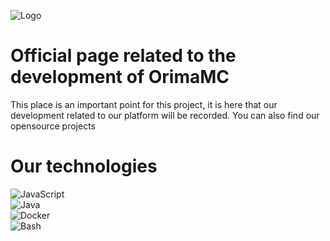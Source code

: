 ![Logo](https://cdn.discordapp.com/attachments/857572645045403669/951461590916534322/banniere.png)

# Official page related to the development of OrimaMC
This place is an important point for this project, it is here that our development related to our platform will be recorded.
You can also find our opensource projects

# Our technologies
![JavaScript](https://img.shields.io/badge/Javascript-yellow?logo=javascript&style=for-the-badge&logoColor=white) </br>
![Java](https://img.shields.io/badge/Java-ED8B00?style=for-the-badge&logo=java&logoColor=white)</br>
![Docker](https://img.shields.io/badge/Docker-lightgrey?logo=docker&style=for-the-badge&logoColor=white) </br>
![Bash](https://img.shields.io/badge/Bash-green?logo=GNU%20Bash&style=for-the-badge&logoColor=white)
